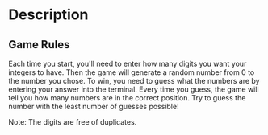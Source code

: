 # Description

## Game Rules

Each time you start, you'll need to enter how many digits you want your integers to have. Then the game will generate a random number from 0 to the number you chose. To win, you need to guess what the numbers are by entering your answer into the terminal. Every time you guess, the game will tell you how many numbers are in the correct position. Try to guess the number with the least number of guesses possible!

Note: The digits are free of duplicates.

